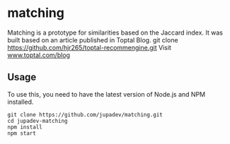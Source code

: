 # matching
Matching is a prototype for similarities based on the Jaccard index. It was built based on an article published in Toptal Blog.
git clone https://github.com/hjr265/toptal-recommengine.git
Visit www.toptal.com/blog

## Usage

To use this, you need to have the latest version of Node.js and NPM installed.

```
git clone https://github.com/jupadev/matching.git
cd jupadev-matching
npm install
npm start
```